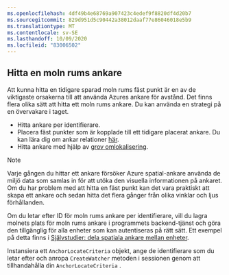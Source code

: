 ```yaml
---
ms.openlocfilehash: 4df49b4e68769a907423c4edef9f8820df4d20b7
ms.sourcegitcommit: 829d951d5c90442a38012daaf77e86046018e5b9
ms.translationtype: MT
ms.contentlocale: sv-SE
ms.lasthandoff: 10/09/2020
ms.locfileid: "83006502"
---
```

## <a name="locate-a-cloud-spatial-anchor"></a>Hitta en moln rums ankare

Att kunna hitta en tidigare sparad moln rums fäst punkt är en av de viktigaste orsakerna till att använda Azures ankare för avstånd. Det finns flera olika sätt att hitta ett moln rums ankare. Du kan använda en strategi på en övervakare i taget.
- Hitta ankare per identifierare.
- Placera fäst punkter som är kopplade till ett tidigare placerat ankare. Du kan lära dig om ankar relationer [här](/azure/spatial-anchors/concepts/anchor-relationships-way-finding/).
- Hitta ankare med hjälp av [grov omlokalisering](/azure/spatial-anchors/concepts/coarse-reloc/).

> [!NOTE]
> Varje gången du hittar ett ankare försöker Azure spatial-ankare använda de miljö data som samlas in för att utöka den visuella informationen på ankaret. Om du har problem med att hitta en fäst punkt kan det vara praktiskt att skapa ett ankare och sedan hitta det flera gånger från olika vinklar och ljus förhållanden.

Om du letar efter ID för moln rums ankare per identifierare, vill du lagra molnets plats för moln rums ankare i programmets backend-tjänst och göra den tillgänglig för alla enheter som kan autentiseras på rätt sätt. Ett exempel på detta finns i [Självstudier: dela spatiala ankare mellan enheter](/azure/spatial-anchors/tutorials/tutorial-share-anchors-across-devices/).

Instansiera ett `AnchorLocateCriteria` objekt, ange de identifierare som du letar efter och anropa `CreateWatcher` metoden i sessionen genom att tillhandahålla din `AnchorLocateCriteria` .
